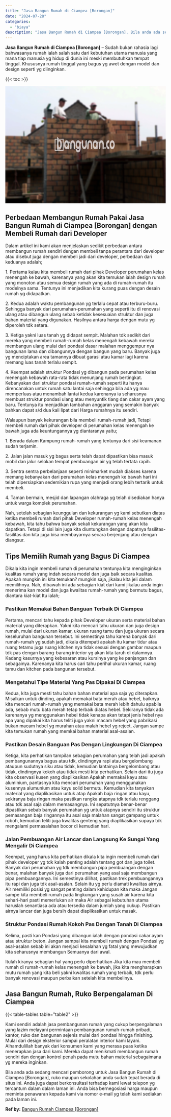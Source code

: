 ```yaml
---
title: "Jasa Bangun Rumah di Ciampea [Borongan]"
date: "2024-07-28"
categories: 
  - "biaya"
description: "Jasa Bangun Rumah di Ciampea [Borongan]. Bila anda ada sedang mencari pemborong untuk Jasa Bangun Rumah di Ciampea [Borongan], ruko maupun sekolahan anda s..."
---
```


**Jasa Bangun Rumah di Ciampea \[Borongan\]** – Sudah bukan rahasia lagi bahwasanya rumah ialah salah satu dari kebutuhan utama manusia yang mana tiap manusia yg hidup di dunia ini meski membutuhkan tempat tinggal. Khususnya rumah tinggal yang bagus yg awet dengan model dan design seperti yg diinginkan.

{{< toc >}}

![Jasa Bangun Rumah di Ciampea [Borongan]](/images/borong-bangunan-31.png)

## Perbedaan Membangun Rumah Pakai Jasa Bangun Rumah di Ciampea \[Borongan\] dengan Membeli Rumah dari Developer

Dalam artikel ini kami akan menjelaskan sedikit perbedaan antara membangun rumah sendiri dengan membeli tanpa perantara dari developer atau disebut juga dengan membeli jadi dari developer, perbedaan dari keduanya adalah;

1\. Pertama kalau kita membeli rumah dari pihak Developer perumahan kelas menengah ke bawah, karenanya yang akan kita temukan ialah design rumah yang monoton atau semua design rumah yang ada di rumah-rumah itu modelnya sama. Tentunya ini menjadikan kita kurang puas dengan desain rumah yg didapatkan.

2\. Kedua adalah waktu pembangunan yg terlalu cepat atau terburu-buru. Sehingga banyak dari perumahan-perumahan yang seperti itu di renovasi ulang atau dibangun ulang sebab ketidak kesesuaian struktur dan juga bahan material yang digunakan. Hasilnya antara harga dengan mutu yg diperoleh tdk setara.

3\. Ketiga yakni luas tanah yg didapat sempit. Malahan tdk sedikit dari mereka yang membeli rumah-rumah kelas menengah kebawah mereka membangun ulang mulai dari pondasi dasar malahan menggempur nya bangunan lama dan dibangunnya dengan bangun yang baru. Banyak juga yg menciptakan area tamannya dibuat garasi atau kamar lagi karena memang luas tanah terlalu sempit.

4\. Keempat adalah struktur Pondasi yg dibangun pada perumahan kelas menengah kebawah rata-rata tidak menunjang rumah bertingkat. Kebanyakan dari struktur pondasi rumah-rumah seperti itu hanya direncanakan untuk rumah satu lantai saja sehingga bila ada yg mau memperluas atau menambah lantai kedua karenanya ia seharusnya membuat struktur pondasi ulang atau menyuntik tiang dan cakar ayam yang baru. Tentunya itu menjadikan tambahan anggaran yang semakin banyak bahkan dapat s/d dua kali lipat dari Harga rumahnya itu sendiri.

Walaupun banyak kekurangan bila membeli rumah-rumah jadi, Tetapi membeli rumah dari pihak developer di perumahan kelas menengah ke bawah juga ada keuntungannya yg diantaranya yaitu;

1\. Berada dalam Kampung rumah-rumah yang tentunya dari sisi keamanan sudah terjamin.

2\. Jalan jalan masuk yg bagus serta telah dapat dipastikan bisa masuk mobil dan jalur selokan tempat pembuangan air yg telah tertata rapih.

3\. Sentra sentra perbelanjaan seperti minimarket mudah diakses karena memang kebanyakan dari perumahan kelas menengah ke bawah hari ini telah dipersiapkan sedemikian rupa yang menjadi orang lebih tertarik untuk membeli.

4\. Taman bermain, mesjid dan lapangan olahraga yg telah disediakan hanya untuk warga komplek perumahan.

Nah, setelah sebagian keunggulan dan kekurangan yg kami sebutkan diatas ketika membeli rumah dari pihak Developer rumah-rumah kelas menengah kebawah, kita tahu bahwa banyak sekali kekurangan yang akan kita dapatkan. Tetapi di sisi lain juga kita diuntungkan dengan dapatnya fasilitas-fasilitas dan kita juga bisa membayarnya secara berjenjang atau dengan diangsur.

## Tips Memilih Rumah yang Bagus Di Ciampea

Dikala kita ingin membeli rumah di perumahan tentunya kita menginginkan kualitas rumah yang indah secara model dan juga baik secara kualitas. Apakah mungkin ini kita temukan? mungkin saja, jikalau kita jeli dalam memilihnya. Nah, dibawah ini ada sebagian kiat dari kami jikalau anda ingin menerima kan model dan juga kwalitas rumah-rumah yang bermutu bagus, diantara kiat-kiat Itu ialah;

### Pastikan Memakai Bahan Banguan Terbaik Di Ciampea

Pertama, mencari tahu kepada pihak Developer ukuran serta material bahan material yang diterapkan. Yakni kita mencari tahu ukuran dan juga design rumah, mulai dari ukuran kamar, ukuran ruang tamu dan juga ukuran secara keseluruhan bangunan tersebut. Ini semestinya tahu karena banyak dari rumah-rumah yg sudah jadi, dikala ditempati apakah itu kamar tidur atau ruang tetamu juga ruang kitchen nya tidak sesuai dengan gambar maupun tdk pas dengan barang-barang interior yg akan kita taruh di dalamnya. Kadang kasurnya yang kebesaran atau kursinya yang ke panjangan dan sebagainya. Karenanya kita harus cari tahu perihal ukuran kamar, ruang tamu dan kitchen pada bangunan tersebut.

### Mengetahui Tipe Material Yang Pas Dipakai Di Ciampea

Kedua, kita juga mesti tahu bahan bahan material apa saja yg diterapkan. Misalkan untuk dinding, apakah memakai bata merah atau hebel, baiknya kita mencari rumah-rumah yang memakai bata merah lebih dahulu apabila ada, sebab mutu bata merah tetap terbaik diatas hebel. Sekiranya tidak ada karenanya yg menggunakan hebel tidak kenapa akan tetapi jenis hebel nya apa yang dipakai kita harus teliti juga yakni macam hebel yang pabrikasi bukan macam hebel yg murahan atau malah hebel yg reject. Jangan sampe kita temukan rumah yang memkai bahan material asal-asalan.

### Pastikan Desain Banguan Pas Dengan Lingkungan Di Ciampea

Ketiga, kita perhatikan tampilan sebagian perumahan yang telah jadi apakah pembangunannya bagus atau tdk, dindingnya rapi atau bergelombang ataupun sudutnya siku atau tidak, kemudian lantainya bergelombang atau tidak, dindingnya kokoh atau tidak mesti kita perhatikan. Selain dari itu juga kita observasi kusen yang diaplikasikan Apakah memakai kayu atau aluminium, pantasnya kita mencari perumahan yang menggunakan kusennya alumunium atau kayu solid bermutu. Kemudian kita tanyakan material yang diaplikasikan untuk atap Apakah baja ringan atau kayu, sekiranya baja ringan maka pastikan rangka atapnya tdk terlalu renggang atau tdk asal saja dalam memasangnya. Ini sepatutnya benar-benar dipastikan sebab banyak perumahan yg untuk atapnya sendiri itu struktur pemasangan baja ringannya itu asal saja malahan sangat gampang untuk roboh, kemudian teliti juga kwalitas genteng yang diaplikasikan supaya tdk mengalami permasalahan bocor di kemudian hari.

### Jalan Pembuangan Air Lancar dan Langsung Ke Sungai Yang Mengalir Di Ciampea

Keempat, yang harus kita perhatikan dikala kita ingin membeli rumah dari pihak developer yg tdk kalah penting adalah tentang got dan juga toilet. Banyak dari perumahan yg tdk membangun pipa pembuangan dengan benar, malahan banyak juga dari perumahan yang asal saja membangun pipa pembuangannya. Ini semestinya dilihat, pastikan trek pembuangannya itu rapi dan juga tdk asal-asalan. Selain itu yg perlu diamati kwalitas airnya. Air memiliki posisi yg sangat penting dalam kehidupan kita maka Jangan sampe kita membeli rumah pada lingkungan yang susah air karena kita sehari-hari pasti memerlukan air maka Air sebagai kebutuhan utama haruslah senantiasa ada atau tersedia dalam jumlah yang cukup. Pastikan airnya lancar dan juga bersih dapat diaplikasikan untuk masak.

### Struktur Pondasi Rumah Kokoh Pas Dengan Tanah Di Ciampea

Kelima, pasti kan Pondasi yang dibangun ialah dengan pondasi cakar ayam atau struktur beton. Jangan sampai kita membeli rumah dengan Pondasi yg asal-asalan sebab ini akan menjadi kesalahan yg fatal yang mewujudkan kita seharusnya membangun Semuanya dari awal.

Itulah kiranya sebagian hal yang perlu diperhatikan Jika kita mau membeli rumah di rumah-rumah kelas menengah ke bawah, jika kita mengharapkan mutu rumah yang kita beli yakni kwalitas rumah yang terbaik, tdk perlu banyak renovasi maupun perbaikan setelah kita membelinya.

## Jasa Bangun Rumah, Ruko Berpengalaman Di Ciampea

{{< table-tables table="table2" >}}

Kami sendiri adalah jasa pembangunan rumah yang cukup berpengalaman yang lazim melayani permintaan pembangunan rumah-rumah pribadi, kantor, ruko dan bangunan sejenis mulai dari pondasi hingga finishing. Mulai dari design eksterior sampai peralatan interior kami layani. Alhamdulillah banyak dari konsumen kami yang merasa puas ketika menerapkan jasa dari kami. Mereka dapat menikmati membangun rumah sendiri dan dengan kontrol penuh pada mutu bahan material sebagaimana yg mereka inginkan.

Bila anda ada sedang mencari pemborong untuk Jasa Bangun Rumah di Ciampea \[Borongan\], ruko maupun sekolahan anda sudah tepat berada di situs ini. Anda juga dapat berkonsultasi terhadap kami lewat telepon yg tercantum dalam dalam laman ini. Anda bisa bernegosiasi harga maupun meminta penawaran kepada kami via nomor e-mail yg telah kami sediakan pada laman ini.

**Ref by:** [Bangun Rumah Ciampea [Borongan]](https://id.wikipedia.org/wiki/Bangun)
